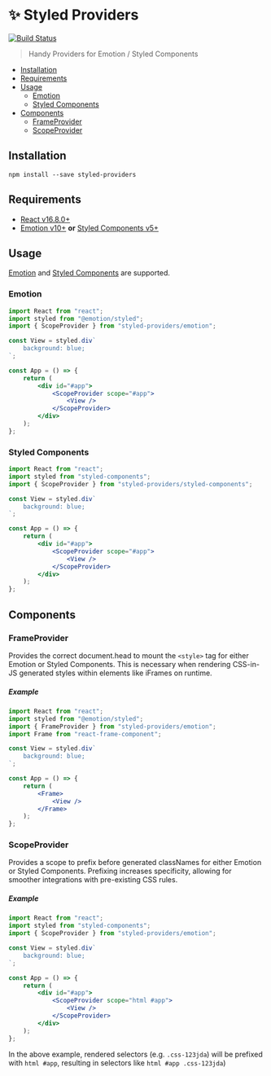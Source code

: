 # ✨ Styled Providers

[![Build Status](https://travis-ci.org/ItsJonQ/styled-providers.svg?branch=master)](https://travis-ci.org/ItsJonQ/styled-providers)

> Handy Providers for Emotion / Styled Components

<!-- START doctoc generated TOC please keep comment here to allow auto update -->
<!-- DON'T EDIT THIS SECTION, INSTEAD RE-RUN doctoc TO UPDATE -->

-   [Installation](#installation)
-   [Requirements](#requirements)
-   [Usage](#usage)
    -   [Emotion](#emotion)
    -   [Styled Components](#styled-components)
-   [Components](#components)
    -   [FrameProvider](#frameprovider)
    -   [ScopeProvider](#scopeprovider)

<!-- END doctoc generated TOC please keep comment here to allow auto update -->

## Installation

```
npm install --save styled-providers
```

## Requirements

-   [React v16.8.0+](https://reactjs.org/blog/2019/02/06/react-v16.8.0.html)
-   [Emotion v10+](https://emotion.sh/docs/migrating-to-emotion-10) **or** [Styled Components v5+](https://medium.com/styled-components/announcing-styled-components-v5-beast-mode-389747abd987)

## Usage

[Emotion](https://emotion.sh/) and [Styled Components](https://www.styled-components.com/) are supported.

### Emotion

```jsx
import React from "react";
import styled from "@emotion/styled";
import { ScopeProvider } from "styled-providers/emotion";

const View = styled.div`
	background: blue;
`;

const App = () => {
	return (
		<div id="#app">
			<ScopeProvider scope="#app">
				<View />
			</ScopeProvider>
		</div>
	);
};
```

### Styled Components

```jsx
import React from "react";
import styled from "styled-components";
import { ScopeProvider } from "styled-providers/styled-components";

const View = styled.div`
	background: blue;
`;

const App = () => {
	return (
		<div id="#app">
			<ScopeProvider scope="#app">
				<View />
			</ScopeProvider>
		</div>
	);
};
```

## Components

### FrameProvider

Provides the correct document.head to mount the `<style>` tag for either Emotion or Styled Components. This is necessary when rendering CSS-in-JS generated styles within elements like iFrames on runtime.

##### Example

```jsx
import React from "react";
import styled from "@emotion/styled";
import { FrameProvider } from "styled-providers/emotion";
import Frame from "react-frame-component";

const View = styled.div`
	background: blue;
`;

const App = () => {
	return (
		<Frame>
			<View />
		</Frame>
	);
};
```

### ScopeProvider

Provides a scope to prefix before generated classNames for either Emotion or Styled Components. Prefixing increases specificity, allowing for smoother integrations with pre-existing CSS rules.

##### Example

```jsx
import React from "react";
import styled from "styled-components";
import { ScopeProvider } from "styled-providers/emotion";

const View = styled.div`
	background: blue;
`;

const App = () => {
	return (
		<div id="#app">
			<ScopeProvider scope="html #app">
				<View />
			</ScopeProvider>
		</div>
	);
};
```

In the above example, rendered selectors (e.g. `.css-123jda`) will be prefixed with `html #app`, resulting in selectors like `html #app .css-123jda`)
